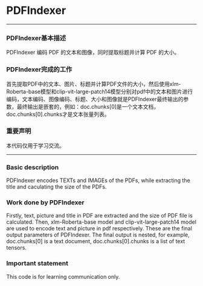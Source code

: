# PDFIndexer
---
### PDFIndexer基本描述
 PDFIndexer 编码 PDF 的文本和图像，同时提取标题并计算 PDF 的大小。
 
### PDFIndexer完成的工作
 首先提取PDF中的文本、图片、标题并计算PDF文件的大小，然后使用xlm-Roberta-base模型和clip-vit-large-patch14模型分别对pdf中的文本和图片进行编码，文本编码、图像编码、标题、大小和图像就是PDFIndexer最终输出的参数，最终输出是嵌套的，例如：doc.chunks[0]是一个文本文档，doc.chunks[0].chunks才是文本张量列表。
 
### 重要声明
 本代码仅用于学习交流。
  
 ---

### Basic description
PDFIndexer encodes TEXTs and IMAGEs of the PDFs, while extracting the title and caculating the size of the PDFs.

### Work done by PDFIndexer
Firstly, text, picture and title in PDF are extracted and the size of PDF file is calculated. Then, xlm-Roberta-base model and clip-vit-large-patch14 model are used to encode text and picture in pdf respectively. These are the final output parameters of PDFIndexer. The final output is nested, for example, doc.chunks[0] is a text document, doc.chunks[0].chunks is a list of text tensors.

### Important statement
This code is for learning communication only.

